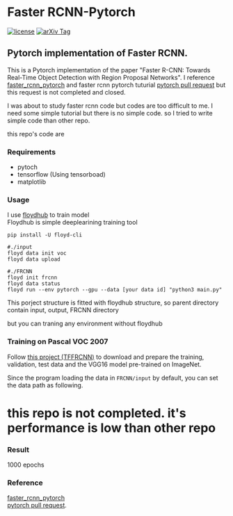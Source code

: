# Faster RCNN-Pytorch

[![license](https://img.shields.io/github/license/mashape/apistatus.svg)](https://github.com/meetshah1995/tf-3dgan/blob/master/LICENSE)
[![arXiv Tag](https://img.shields.io/badge/arXiv-1506.0149-brightgreen.svg)](https://arxiv.org/abs/1506.01497)


## Pytorch implementation of Faster RCNN.

This is a Pytorch implementation of the paper "Faster R-CNN: Towards Real-Time Object Detection with Region Proposal Networks". I reference [faster_rcnn_pytorch](https://github.com/longcw/faster_rcnn_pytorch) and faster rcnn pytorch tuturial [pytorch pull request](https://github.com/pytorch/examples/pull/21/files) but this request is not completed and closed.

I was about to study faster rcnn code but codes are too difficult to me. I need some simple tutorial but there is no simple code. so I tried to write simple code than other repo.  

this repo's code are 

### Requirements

* pytoch
* tensorflow (Using tensorboad)
* matplotlib


### Usage

I use [floydhub](https://www.floydhub.com/) to train model   
Floydhub is simple deeplearining training tool  

```
pip install -U floyd-cli
```

```
#./input
floyd data init voc
floyd data upload
```
```
#./FRCNN
floyd init frcnn
floyd data status
floyd run --env pytorch --gpu --data [your data id] "python3 main.py"
```

This porject structure is fitted with floydhub structure, so parent directory contain input, output, FRCNN directory  

but you can traning any environment without floydhub

### Training on Pascal VOC 2007

Follow [this project (TFFRCNN)](https://github.com/CharlesShang/TFFRCNN)
to download and prepare the training, validation, test data 
and the VGG16 model pre-trained on ImageNet. 

Since the program loading the data in `FRCNN/input` by default,
you can set the data path as following.

# this repo is not completed. it's performance is low than other repo

### Result
1000 epochs


### Reference


[faster_rcnn_pytorch](https://github.com/longcw/faster_rcnn_pytorch)   
[pytorch pull request](https://github.com/pytorch/examples/pull/21/files).

